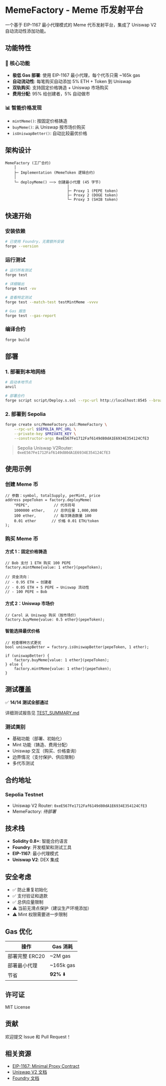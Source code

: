 # MemeFactory - Meme 币发射平台

一个基于 EIP-1167 最小代理模式的 Meme 代币发射平台，集成了 Uniswap V2 自动流动性添加功能。

## 功能特性

### 🚀 核心功能
- **极低 Gas 部署**: 使用 EIP-1167 最小代理，每个代币只需 ~165k gas
- **自动流动性**: 每笔购买自动添加 5% ETH + Token 到 Uniswap
- **双轨购买**: 支持固定价格铸造 + Uniswap 市场购买
- **费用分配**: 95% 给创建者，5% 自动做市

### 📊 智能价格发现
- `mintMeme()`: 按固定价格铸造
- `buyMeme()`: 从 Uniswap 按市场价购买
- `isUniswapBetter()`: 自动比较最优价格

## 架构设计

```
MemeFactory (工厂合约)
    │
    ├─ Implementation (MemeToken 逻辑合约)
    │
    └─ deployMeme() ──> 创建最小代理 (45 字节)
                            │
                            ├─ Proxy 1 (PEPE token)
                            ├─ Proxy 2 (DOGE token)
                            └─ Proxy 3 (SHIB token)
```

## 快速开始

### 安装依赖
```bash
# 已使用 Foundry，无需额外安装
forge --version
```

### 运行测试
```bash
# 运行所有测试
forge test

# 详细输出
forge test -vv

# 查看特定测试
forge test --match-test testMintMeme -vvvv

# Gas 报告
forge test --gas-report
```

### 编译合约
```bash
forge build
```

## 部署

### 1. 部署到本地网络
```bash
# 启动本地节点
anvil

# 部署合约
forge script script/Deploy.s.sol --rpc-url http://localhost:8545 --broadcast
```

### 2. 部署到 Sepolia
```bash
forge create src/MemeFactory.sol:MemeFactory \
    --rpc-url $SEPOLIA_RPC_URL \
    --private-key $PRIVATE_KEY \
    --constructor-args 0xeE567Fe1712Faf6149d80dA1E6934E354124CfE3
```
> Sepolia Uniswap V2Router: `0xeE567Fe1712Faf6149d80dA1E6934E354124CfE3`

## 使用示例

### 创建 Meme 币
```solidity
// 参数：symbol, totalSupply, perMint, price
address pepeToken = factory.deployMeme(
    "PEPE",           // 代币符号
    1000000 ether,    // 总供应量 1,000,000
    100 ether,        // 每次铸造数量 100
    0.01 ether       // 价格 0.01 ETH/token
);
```

### 购买 Meme 币

#### 方式 1：固定价格铸造
```solidity
// Bob 支付 1 ETH 购买 100 PEPE
factory.mintMeme{value: 1 ether}(pepeToken);

// 资金流向：
// - 0.95 ETH → 创建者
// - 0.05 ETH + 5 PEPE → Uniswap 流动性
// - 100 PEPE → Bob
```

#### 方式 2：Uniswap 市场价
```solidity
// Carol 从 Uniswap 购买（按市场价）
factory.buyMeme{value: 0.5 ether}(pepeToken);
```

#### 智能选择最优价格
```solidity
// 检查哪种方式更优
bool uniswapBetter = factory.isUniswapBetter(pepeToken, 1 ether);

if (uniswapBetter) {
    factory.buyMeme{value: 1 ether}(pepeToken);
} else {
    factory.mintMeme{value: 1 ether}(pepeToken);
}
```

## 测试覆盖

✅ **14/14 测试全部通过**

详细测试报告见 [TEST_SUMMARY.md](./TEST_SUMMARY.md)

### 测试类别
- 基础功能（部署、初始化）
- Mint 功能（铸造、费用分配）
- Uniswap 交互（购买、价格查询）
- 边界情况（支付保护、供应限制）
- 多代币测试

## 合约地址

### Sepolia Testnet
- Uniswap V2 Router: `0xeE567Fe1712Faf6149d80dA1E6934E354124CfE3`
- MemeFactory: *待部署*

## 技术栈

- **Solidity 0.8+**: 智能合约语言
- **Foundry**: 开发框架和测试工具
- **EIP-1167**: 最小代理模式
- **Uniswap V2**: DEX 集成

## 安全考虑

- ✅ 防止重复初始化
- ✅ 支付验证和退款
- ✅ 总供应量限制
- ⚠️ 当前无滑点保护（建议生产环境添加）
- ⚠️ Mint 权限需要进一步限制

## Gas 优化

| 操作 | Gas 消耗 |
|------|---------|
| 部署完整 ERC20 | ~2M gas |
| 部署最小代理 | ~165k gas |
| 节省 | **92%** ⬇️ |

## 许可证

MIT License

## 贡献

欢迎提交 Issue 和 Pull Request！

## 相关资源

- [EIP-1167: Minimal Proxy Contract](https://eips.ethereum.org/EIPS/eip-1167)
- [Uniswap V2 文档](https://docs.uniswap.org/contracts/v2/overview)
- [Foundry 文档](https://book.getfoundry.sh/)
